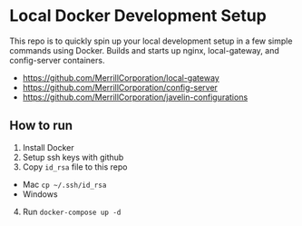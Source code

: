 # Local Docker Development Setup

This repo is to quickly spin up your local development setup in a few simple commands using Docker. Builds and starts up nginx, local-gateway, and config-server containers. 

- https://github.com/MerrillCorporation/local-gateway
- https://github.com/MerrillCorporation/config-server
- https://github.com/MerrillCorporation/javelin-configurations

## How to run 

1. Install Docker
2. Setup ssh keys with github
3. Copy `id_rsa` file to this repo
  - Mac `cp ~/.ssh/id_rsa`
  - Windows 
4. Run `docker-compose up -d`